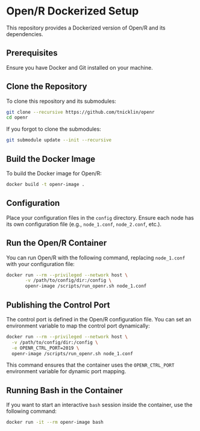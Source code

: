 # Open/R Dockerized Setup

This repository provides a Dockerized version of Open/R and its dependencies.

## Prerequisites

Ensure you have Docker and Git installed on your machine.

## Clone the Repository

To clone this repository and its submodules:

```bash
git clone --recursive https://github.com/tnicklin/openr  
cd openr
```
If you forgot to clone the submodules:

```bash
git submodule update --init --recursive
```

## Build the Docker Image

To build the Docker image for Open/R:
```bash
docker build -t openr-image .
```
## Configuration

Place your configuration files in the `config` directory. Ensure each node has its own configuration file (e.g., `node_1.conf`, `node_2.conf`, etc.).

## Run the Open/R Container

You can run Open/R with the following command, replacing `node_1.conf` with your configuration file:
```bash
docker run --rm --privileged --network host \
       -v /path/to/config/dir:/config \
       openr-image /scripts/run_openr.sh node_1.conf
```
## Publishing the Control Port

The control port is defined in the Open/R configuration file. You can set an environment variable to map the control port dynamically:
```bash
docker run --rm --privileged --network host \
  -v /path/to/config/dir:/config \
  -e OPENR_CTRL_PORT=2019 \
  openr-image /scripts/run_openr.sh node_1.conf
```
This command ensures that the container uses the `OPENR_CTRL_PORT` environment variable for dynamic port mapping.

## Running Bash in the Container

If you want to start an interactive `bash` session inside the container, use the following command:
```bash
docker run -it --rm openr-image bash
```
